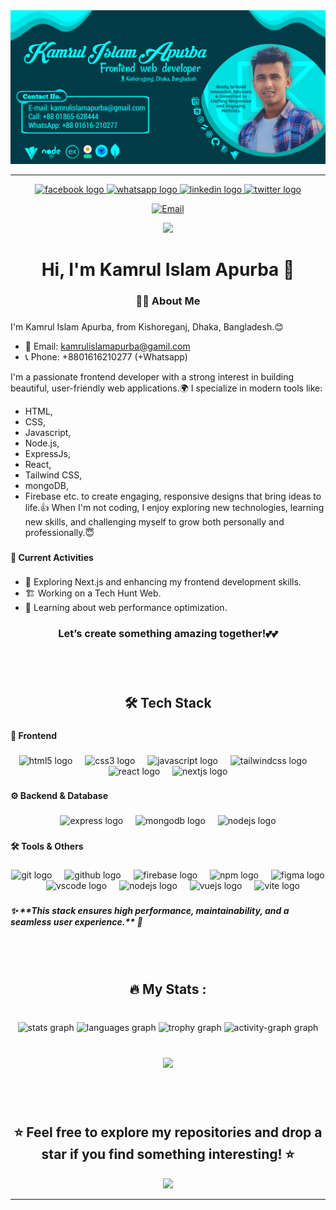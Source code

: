 <img src="./git.jpg"/>

----

<div align="center">
  <a href="https://web.facebook.com/kamrul.islam.apurba" target="_blank">
    <img src="https://img.shields.io/static/v1?message=Facebook&logo=facebook&label=&color=1877F2&logoColor=white&labelColor=&style=for-the-badge" height="25" alt="facebook logo"  />
  </a>
  <a href="https://wa.me/+8801616210277" target="_blank">
    <img src="https://img.shields.io/static/v1?message=Whatsapp&logo=whatsapp&label=&color=25D366&logoColor=white&labelColor=&style=for-the-badge" height="25" alt="whatsapp logo"  />
  </a>
  <a href="https://www.linkedin.com/in/kamrul-islam-apurba-kg/" target="_blank">
    <img src="https://img.shields.io/static/v1?message=LinkedIn&logo=linkedin&label=&color=0077B5&logoColor=red&labelColor=&style=for-the-badge" height="25" alt="linkedin logo"  />
  </a>
  <a href="https://x.com/kamrul__2006" target="_blank">
    <img src="https://img.shields.io/static/v1?message=Twitter&logo=twitter&label=&color=1DA1F2&logoColor=white&labelColor=&style=for-the-badge" height="25" alt="twitter logo"  />
  </a>

[![Email](https://img.shields.io/badge/Email-D14836?style=for-the-badge&logo=gmail&logoColor=white)](mailto:kamrulislamapurba@gmail.com)
</div>

<div align="center">
  <img src="https://visitor-badge.laobi.icu/badge?page_id=kamrul2006.kamrul2006&"  />
</div>

###

<h1 align="center">Hi, I'm Kamrul Islam Apurba 👋</h1>

###

<h3 align="center">👩‍💻  About Me</h3>

###

I'm Kamrul Islam Apurba, from Kishoreganj, Dhaka, Bangladesh.😊
 - 📧 Email: kamrulislamapurba@gamil.com 
 - 📞 Phone: +8801616210277 (+Whatsapp)
  
I'm a passionate frontend developer with a strong interest in building beautiful, user-friendly web applications.🌍
I specialize in modern tools like:
  - HTML,
  - CSS,
  - Javascript,
  - Node.js,
  - ExpressJs,
  - React,
  - Tailwind CSS,
  - mongoDB,
  - Firebase etc.
  to create engaging, responsive designs that bring ideas to life.👍
  When I'm not coding, I enjoy exploring new technologies, learning new skills, and challenging myself to grow both personally and professionally.😇

###

<h4 align="left">📌 Current Activities</h4>

###

- 🚀 Exploring Next.js and enhancing my frontend development skills.
- 🏗️ Working on a Tech Hunt Web.
- 📝 Learning about web performance optimization.</p>

###

<h3 align="center">Let’s create something amazing together!💕💕</h3>

###
<br><br>
<h2 align="center">🛠️ Tech Stack</h2>

###

<h4 align="left">🚀 Frontend</h4>

###

<div align="center">
  <img src="https://img.shields.io/badge/HTML5-E34F26?logo=html5&logoColor=white&style=for-the-badge" height="27" alt="html5 logo"  />
  <img width="12" />
  <img src="https://img.shields.io/badge/CSS3-1572B6?logo=css3&logoColor=white&style=for-the-badge" height="27" alt="css3 logo"  />
  <img width="12" />
  <img src="https://img.shields.io/badge/JavaScript-F7DF1E?logo=javascript&logoColor=black&style=for-the-badge" height="27" alt="javascript logo"  />
  <img width="12" />
  <img src="https://img.shields.io/badge/Tailwind CSS-06B6D4?logo=tailwindcss&logoColor=black&style=for-the-badge" height="27" alt="tailwindcss logo"  />
  <img width="12" />
  <img src="https://img.shields.io/badge/React-61DAFB?logo=react&logoColor=black&style=for-the-badge" height="27" alt="react logo"  />
  <img width="12" />
  <img src="https://img.shields.io/badge/Next.js-000000?logo=nextdotjs&logoColor=white&style=for-the-badge" height="27" alt="nextjs logo"  />
</div>

###

<h4 align="left">⚙️ Backend & Database</h4>

###

<div align="center">
  <img src="https://img.shields.io/badge/Express-000000?logo=express&logoColor=white&style=for-the-badge" height="27" alt="express logo"  />
  <img width="12" />
  <img src="https://img.shields.io/badge/MongoDB-47A248?logo=mongodb&logoColor=white&style=for-the-badge" height="27" alt="mongodb logo"  />
  <img width="12" />
  <img src="https://img.shields.io/badge/Node.js-339933?logo=nodedotjs&logoColor=white&style=for-the-badge" height="27" alt="nodejs logo"  />
</div>

###

<h4 align="left">🛠️ Tools & Others</h4>

###

<div align="center">
  <img src="https://cdn.jsdelivr.net/gh/devicons/devicon/icons/git/git-original.svg" height="40" alt="git logo"  />
  <img width="12" />
  <img src="https://cdn.jsdelivr.net/gh/devicons/devicon/icons/github/github-original.svg" height="40" alt="github logo"  />
  <img width="12" />
  <img src="https://cdn.jsdelivr.net/gh/devicons/devicon/icons/firebase/firebase-plain.svg" height="40" alt="firebase logo"  />
  <img width="12" />
  <img src="https://cdn.jsdelivr.net/gh/devicons/devicon/icons/npm/npm-original-wordmark.svg" height="40" alt="npm logo"  />
  <img width="12" />
  <img src="https://cdn.jsdelivr.net/gh/devicons/devicon/icons/figma/figma-original.svg" height="40" alt="figma logo"  />
  <img width="12" />
  <img src="https://cdn.jsdelivr.net/gh/devicons/devicon/icons/vscode/vscode-original.svg" height="40" alt="vscode logo"  />
  <img width="12" />
  <img src="https://cdn.jsdelivr.net/gh/devicons/devicon/icons/nodejs/nodejs-original.svg" height="40" alt="nodejs logo"  />
  <img width="12" />
  <img src="https://cdn.jsdelivr.net/gh/devicons/devicon/icons/vuejs/vuejs-original.svg" height="40" alt="vuejs logo"  />
  <img width="12" />
  <img src="https://img.shields.io/badge/Vite-646CFF?logo=vite&logoColor=white&style=for-the-badge" height="40" alt="vite logo"  />
</div>

###

<h5 aligen="center">✨ **This stack ensures high performance, maintainability, and a seamless user experience.** 🚀</h5>

<br> <br>


<h2 align="center">🔥   My Stats :</h2>

###

<br clear="both">

<div align="center">
  <img src="https://github-readme-stats.vercel.app/api?username=kamrul2006&hide_title=false&hide_rank=false&show_icons=true&include_all_commits=true&count_private=true&disable_animations=false&theme=merko&locale=en&hide_border=false&order=1" height="150" alt="stats graph"  />
  
  <img src="https://github-readme-stats.vercel.app/api/top-langs?username=kamrul2006&locale=en&hide_title=false&layout=compact&card_width=320&langs_count=7&theme=vue&hide_border=false&order=2" height="150" alt="languages graph"  />
  
  <img src="https://github-profile-trophy.vercel.app?username=kamrul2006&theme=onedark&column=4&row=1&margin-w=10&margin-h=10&no-bg=true&no-frame=true&order=4" height="150" alt="trophy graph"  />
  
  <img src="https://github-readme-activity-graph.vercel.app/graph?username=kamrul2006&radius=16&theme=chartreuse-dark&area=true&order=5" height="400" alt="activity-graph graph"  />
</div>

###

<br clear="both">

<div align="center">
  <img src="https://profile-counter.glitch.me/kamrul2006/count.svg?"  />
</div>

###
<br><br>
<h2 align="center">⭐ Feel free to explore my repositories and drop a star if you find something interesting! ⭐</h2>

<p align="center"> <img src="https://capsule-render.vercel.app/api?type=waving&height=150&color=gradient&text=Thanks%20for%20visitng%20.&reversal=true&fontSize=40&section=footer&fontAlignY=71&animation=scaleIn&descAlignY=75"/>
</p>


----
